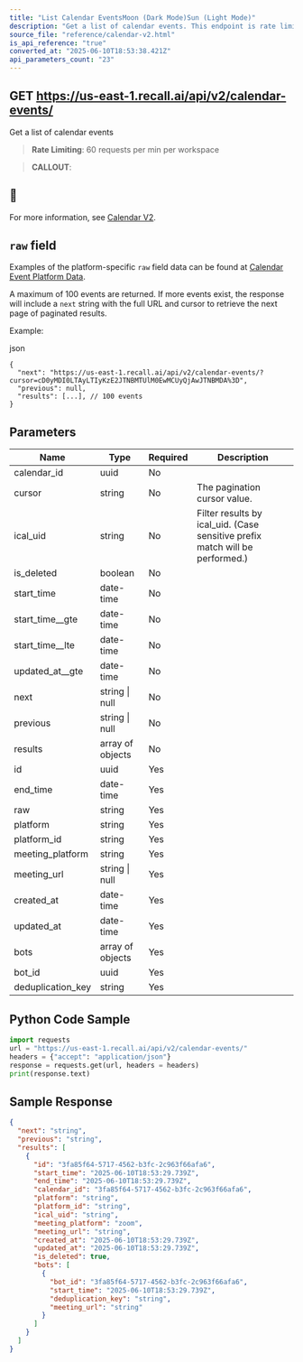 ```yaml
---
title: "List Calendar EventsMoon (Dark Mode)Sun (Light Mode)"
description: "Get a list of calendar events. This endpoint is rate limited to: 60 requests per min per workspace"
source_file: "reference/calendar-v2.html"
is_api_reference: "true"
converted_at: "2025-06-10T18:53:38.421Z"
api_parameters_count: "23"
---
```

## GET https://us-east-1.recall.ai/api/v2/calendar-events/

Get a list of calendar events

> **Rate Limiting**: 60 requests per min per workspace

> **CALLOUT**:

## 📘

For more information, see [Calendar V2](/docs/v2.md).

## `raw` field

[](#raw-field)

Examples of the platform-specific `raw` field data can be found at [Calendar Event Platform Data](/reference/calendar-event-platform-data.md).

A maximum of 100 events are returned. If more events exist, the response will include a `next` string with the full URL and cursor to retrieve the next page of paginated results.

Example:

json

```
{
  "next": "https://us-east-1.recall.ai/api/v2/calendar-events/?cursor=cD0yMDI0LTAyLTIyKzE2JTNBMTUlM0EwMCUyQjAwJTNBMDA%3D",
  "previous": null,
  "results": [...], // 100 events
}

```
## Parameters

| Name | Type | Required | Description |
| --- | --- | --- | --- |
| calendar_id | uuid | No |  |
| cursor | string | No | The pagination cursor value. |
| ical_uid | string | No | Filter results by ical_uid. (Case sensitive prefix match will be performed.) |
| is_deleted | boolean | No |  |
| start_time | date-time | No |  |
| start_time__gte | date-time | No |  |
| start_time__lte | date-time | No |  |
| updated_at__gte | date-time | No |  |
| next | string \| null | No |  |
| previous | string \| null | No |  |
| results | array of objects | No |  |
| id | uuid | Yes |  |
| end_time | date-time | Yes |  |
| raw | string | Yes |  |
| platform | string | Yes |  |
| platform_id | string | Yes |  |
| meeting_platform | string | Yes |  |
| meeting_url | string \| null | Yes |  |
| created_at | date-time | Yes |  |
| updated_at | date-time | Yes |  |
| bots | array of objects | Yes |  |
| bot_id | uuid | Yes |  |
| deduplication_key | string | Yes |  |

## Python Code Sample

```python
import requests
url = "https://us-east-1.recall.ai/api/v2/calendar-events/"
headers = {"accept": "application/json"}
response = requests.get(url, headers = headers)
print(response.text)
```

## Sample Response

```json
{
  "next": "string",
  "previous": "string",
  "results": [
    {
      "id": "3fa85f64-5717-4562-b3fc-2c963f66afa6",
      "start_time": "2025-06-10T18:53:29.739Z",
      "end_time": "2025-06-10T18:53:29.739Z",
      "calendar_id": "3fa85f64-5717-4562-b3fc-2c963f66afa6",
      "platform": "string",
      "platform_id": "string",
      "ical_uid": "string",
      "meeting_platform": "zoom",
      "meeting_url": "string",
      "created_at": "2025-06-10T18:53:29.739Z",
      "updated_at": "2025-06-10T18:53:29.739Z",
      "is_deleted": true,
      "bots": [
        {
          "bot_id": "3fa85f64-5717-4562-b3fc-2c963f66afa6",
          "start_time": "2025-06-10T18:53:29.739Z",
          "deduplication_key": "string",
          "meeting_url": "string"
        }
      ]
    }
  ]
}
```
